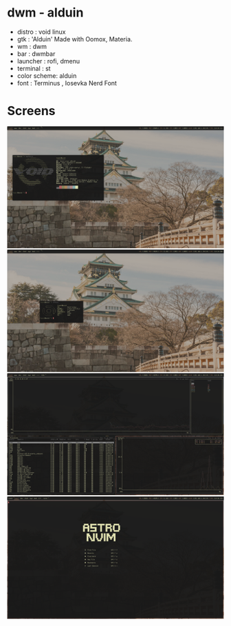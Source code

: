 # dwm - alduin
* distro : void linux </br>
* gtk : 'Alduin' Made with Oomox, Materia. </br>
* wm : dwm
* bar : dwmbar 
* launcher : rofi, dmenu 
* terminal : st </br>
* color scheme: alduin </br>
* font : Terminus , Iosevka Nerd Font </br>

# Screens
![scrot1](https://github.com/nopan-studio/dwm-dots/blob/main/screenshots/sc1.png)
![scrot2](https://github.com/nopan-studio/dwm-dots/blob/main/screenshots/sc2.png)
![scrot3](https://github.com/nopan-studio/dwm-dots/blob/main/screenshots/sc3.png)
![scrot4](https://github.com/nopan-studio/dwm-dots/blob/main/screenshots/sc4.png)
